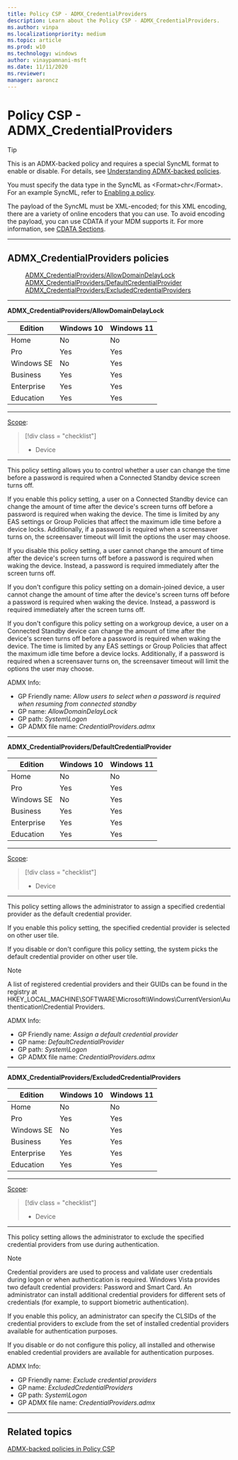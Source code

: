 ```yaml
---
title: Policy CSP - ADMX_CredentialProviders
description: Learn about the Policy CSP - ADMX_CredentialProviders.
ms.author: vinpa
ms.localizationpriority: medium
ms.topic: article
ms.prod: w10
ms.technology: windows
author: vinaypamnani-msft
ms.date: 11/11/2020
ms.reviewer:
manager: aaroncz
---
```


# Policy CSP - ADMX_CredentialProviders

> [!TIP]
> This is an ADMX-backed policy and requires a special SyncML format to enable or disable. For details, see [Understanding ADMX-backed policies](../mdm/understanding-admx-backed-policies.md).
>
> You must specify the data type in the SyncML as &lt;Format&gt;chr&lt;/Format&gt;. For an example SyncML, refer to [Enabling a policy](../mdm/understanding-admx-backed-policies.md#enabling-a-policy).
>
> The payload of the SyncML must be XML-encoded; for this XML encoding, there are a variety of online encoders that you can use. To avoid encoding the payload, you can use CDATA if your MDM supports it. For more information, see [CDATA Sections](http://www.w3.org/TR/REC-xml/#sec-cdata-sect).

<hr/>

<!--Policies-->
## ADMX_CredentialProviders policies

<dl>
  <dd>
    <a href="#admx-credentialproviders-allowdomaindelaylock">ADMX_CredentialProviders/AllowDomainDelayLock</a>
  </dd>
  <dd>
    <a href="#admx-credentialproviders-defaultcredentialprovider">ADMX_CredentialProviders/DefaultCredentialProvider</a>
  </dd>
  <dd>
    <a href="#admx-credentialproviders-excludedcredentialproviders">ADMX_CredentialProviders/ExcludedCredentialProviders</a>
  </dd>
</dl>


<hr/>

<!--Policy-->
<a href="" id="admx-credentialproviders-allowdomaindelaylock"></a>**ADMX_CredentialProviders/AllowDomainDelayLock**

<!--SupportedSKUs-->


|Edition|Windows 10|Windows 11|
|--- |--- |--- |
|Home|No|No|
|Pro|Yes|Yes|
|Windows SE|No|Yes|
|Business|Yes|Yes|
|Enterprise|Yes|Yes|
|Education|Yes|Yes|

<!--/SupportedSKUs-->
<hr/>

<!--Scope-->
[Scope](./policy-configuration-service-provider.md#policy-scope):

> [!div class = "checklist"]
> * Device

<hr/>

<!--/Scope-->
<!--Description-->
This policy setting allows you to control whether a user can change the time before a password is required when a Connected Standby device screen turns off.

If you enable this policy setting, a user on a Connected Standby device can change the amount of time after the device's screen turns off before a password is required when waking the device. The time is limited by any EAS settings or Group Policies that affect the maximum idle time before a device locks. Additionally, if a password is required when a screensaver turns on, the screensaver timeout will limit the options the user may choose.

If you disable this policy setting, a user cannot change the amount of time after the device's screen turns off before a password is required when waking the device. Instead, a password is required immediately after the screen turns off.

If you don't configure this policy setting on a domain-joined device, a user cannot change the amount of time after the device's screen turns off before a password is required when waking the device. Instead, a password is required immediately after the screen turns off.

If you don't configure this policy setting on a workgroup device, a user on a Connected Standby device can change the amount of time after the device's screen turns off before a password is required when waking the device. The time is limited by any EAS settings or Group Policies that affect the maximum idle time before a device locks. Additionally, if a password is required when a screensaver turns on, the screensaver timeout will limit the options the user may choose.

<!--/Description-->


<!--ADMXBacked-->
ADMX Info:
-   GP Friendly name: *Allow users to select when a password is required when resuming from connected standby*
-   GP name: *AllowDomainDelayLock*
-   GP path: *System\Logon*
-   GP ADMX file name: *CredentialProviders.admx*

<!--/ADMXBacked-->
<!--/Policy-->
<hr/>

<!--Policy-->
<a href="" id="admx-credentialproviders-defaultcredentialprovider"></a>**ADMX_CredentialProviders/DefaultCredentialProvider**

<!--SupportedSKUs-->

|Edition|Windows 10|Windows 11|
|--- |--- |--- |
|Home|No|No|
|Pro|Yes|Yes|
|Windows SE|No|Yes|
|Business|Yes|Yes|
|Enterprise|Yes|Yes|
|Education|Yes|Yes|

<!--/SupportedSKUs-->
<hr/>

<!--Scope-->
[Scope](./policy-configuration-service-provider.md#policy-scope):

> [!div class = "checklist"]
> * Device

<hr/>

<!--/Scope-->
<!--Description-->
This policy setting allows the administrator to assign a specified credential provider as the default credential provider.

If you enable this policy setting, the specified credential provider is selected on other user tile.

If you disable or don't configure this policy setting, the system picks the default credential provider on other user tile.

> [!NOTE]
> A list of registered credential providers and their GUIDs can be found in the registry at HKEY_LOCAL_MACHINE\SOFTWARE\Microsoft\Windows\CurrentVersion\Authentication\Credential Providers.

<!--/Description-->

<!--ADMXBacked-->
ADMX Info:
-   GP Friendly name: *Assign a default credential provider*
-   GP name: *DefaultCredentialProvider*
-   GP path: *System\Logon*
-   GP ADMX file name: *CredentialProviders.admx*

<!--/ADMXBacked-->
<!--/Policy-->
<hr/>


<!--Policy-->
<a href="" id="admx-credentialproviders-excludedcredentialproviders"></a>**ADMX_CredentialProviders/ExcludedCredentialProviders**

<!--SupportedSKUs-->

|Edition|Windows 10|Windows 11|
|--- |--- |--- |
|Home|No|No|
|Pro|Yes|Yes|
|Windows SE|No|Yes|
|Business|Yes|Yes|
|Enterprise|Yes|Yes|
|Education|Yes|Yes|

<!--/SupportedSKUs-->
<hr/>

<!--Scope-->
[Scope](./policy-configuration-service-provider.md#policy-scope):

> [!div class = "checklist"]
> * Device

<hr/>

<!--/Scope-->
<!--Description-->
This policy setting allows the administrator to exclude the specified credential providers from use during authentication.

> [!NOTE]
> Credential providers are used to process and validate user credentials during logon or when authentication is required. Windows Vista provides two default credential providers: Password and Smart Card. An administrator can install additional credential providers for different sets of credentials (for example, to support biometric authentication).

If you enable this policy, an administrator can specify the CLSIDs of the credential providers to exclude from the set of installed credential providers available for authentication purposes.

If you disable or do not configure this policy, all installed and otherwise enabled credential providers are available for authentication purposes.

<!--/Description-->

<!--ADMXBacked-->
ADMX Info:
-   GP Friendly name: *Exclude credential providers*
-   GP name: *ExcludedCredentialProviders*
-   GP path: *System\Logon*
-   GP ADMX file name: *CredentialProviders.admx*

<!--/ADMXBacked-->
<!--/Policy-->
<hr/>


<!--/Policies-->

## Related topics

[ADMX-backed policies in Policy CSP](./policies-in-policy-csp-admx-backed.md)